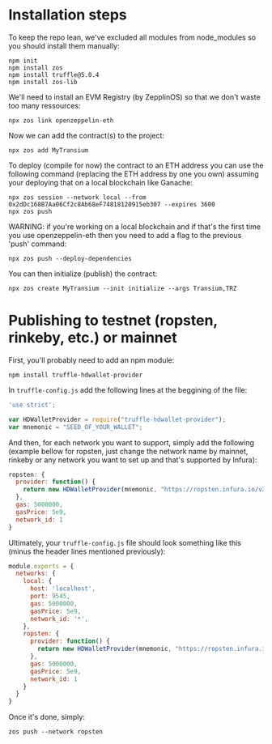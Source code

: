 # Installation steps

To keep the repo lean, we've excluded all modules from node_modules so you should install them manually:
```
npm init
npm install zos
npm install truffle@5.0.4
npm install zos-lib
```
We'll need to install an EVM Registry (by ZepplinOS) so that we don't waste too many ressources:
```
npx zos link openzeppelin-eth
```

Now we can add the contract(s) to the project:
```
npx zos add MyTransium
```

To deploy (compile for now) the contract to an ETH address you can use the following command (replacing the ETH address by one you own) assuming your deploying that on a local blockchain like Ganache:
```
npx zos session --network local --from 0x2dDc168B7Aa06Cf2c8Ab68eF74818120915eb307 --expires 3600
npx zos push
```

WARNING: if you're working on a local blockchain and if that's the first time you use openzeppelin-eth then you need to add a flag to the previous 'push' command:
```
npx zos push --deploy-dependencies
```

You can then initialize (publish) the contract:
```
npx zos create MyTransium --init initialize --args Transium,TRZ
```

# Publishing to testnet (ropsten, rinkeby, etc.) or mainnet
First, you'll probably need to add an npm module:
```
npm install truffle-hdwallet-provider
```
In `truffle-config.js` add the following lines at the beggining of the file:
```js
'use strict';

var HDWalletProvider = require("truffle-hdwallet-provider");
var mnemonic = "SEED_OF_YOUR_WALLET";
```
And then, for each network you want to support, simply add the following (example bellow for ropsten, just change the network name by mainnet, rinkeby or any network you want to set up and that's supported by Infura):
```js
ropsten: {
  provider: function() {
    return new HDWalletProvider(mnemonic, "https://ropsten.infura.io/v3/[YOUR_INFURA_PROJECT_ID]")
  },
  gas: 5000000,
  gasPrice: 5e9,
  network_id: 1
}
```
Ultimately, your `truffle-config.js` file should look something like this (minus the header lines mentioned previously):
```js
module.exports = {
  networks: {
    local: {
      host: 'localhost',
      port: 9545,
      gas: 5000000,
      gasPrice: 5e9,
      network_id: '*',
    },
    ropsten: {
      provider: function() {
        return new HDWalletProvider(mnemonic, "https://ropsten.infura.io/v3/...")
      },
      gas: 5000000,
      gasPrice: 5e9,
      network_id: 1
    }
  }
}
```

Once it's done, simply:
```
zos push --network ropsten
```

